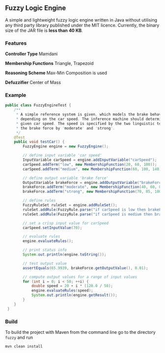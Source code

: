 ## Fuzzy Logic Engine
A simple and lightweight fuzzy logic engine written in Java without utilising any third party library published under the MIT licence.
Currently, the binary size of the JAR file is **less than 40 KB**.

### Features
**Controller Type** Mamdani

**Membership Functions** Triangle, Trapezoid

**Reasoning Scheme** Max-Min Composition is used

**Defuzzifier** Center of Mass

### Example
```java
public class FuzzyEngineTest {
    /**
     * A simple reference system is given, which models the brake behaviour of a car driver
     * depending on the car speed. The inference machine should determine the brake force for a
     * given car speed. The speed is specified by the two linguistic terms 'low' and 'medium', and
     * the brake force by 'moderate' and 'strong'.
     */
    @Test
    public void testCar() {
        FuzzyEngine engine = new FuzzyEngine();

        // define input variable 'car speed'
        InputVariable carSpeed = engine.addInputVariable("carSpeed");
        carSpeed.addTerm("low", new MembershipFunction(20, 60, 100));
        carSpeed.addTerm("medium", new MembershipFunction(60, 100, 140));

        // define output variable 'brake force'
        OutputVariable brakeForce = engine.addOutputVariable("brakeForce");
        brakeForce.addTerm("moderate", new MembershipFunction(40, 60, 80));
        brakeForce.addTerm("strong", new MembershipFunction(70, 85, 100));

        // define rules
        FuzzyRuleSet ruleSet = engine.addRuleSet();
        ruleSet.addRule(FuzzyRule.parse("if carSpeed is low then brakeForce is moderate", engine));
        ruleSet.addRule(FuzzyRule.parse("if carSpeed is medium then brakeForce is strong", engine));

        // set a crisp input value for carSpeed
        carSpeed.setInputValue(70);

        // evaluate rules
        engine.evaluateRules();

        // print status info
        System.out.println(engine.toString());

        // test output value
        assertEquals(65.9939, brakeForce.getOutputValue(), 0.01);

        // compute output values for a range of input values
        for (int i = 0; i < 50; ++i) {
            double speed = 20 + i * (120.0 / 50);
            engine.evaluateRules(speed);
            System.out.println(engine.getResult());
        }
    }
 }
```

### Build
To build the project with Maven from the command line go to the directory `fuzzy` and run 
```bash
mvn clean install
```